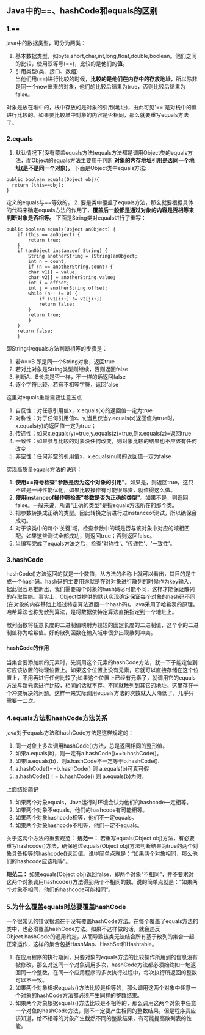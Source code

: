 ## Java中的==、hashCode和equals的区别
### 1.==
java中的数据类型，可分为两类：
1. 基本数据类型，如byte,short,char,int,long,float,double,boolean。他们之间的比较，使用双等号(==)，比较的是他们的**值**。
2. 引用类型(类、接口、数组)<br/>
  当他们用(==)进行比较的时候，**比较的是他们在内存中的存放地址**，所以除非是同一个new出来的对象，他们的比较后结果为true，否则比较后结果为false。

对象是放在堆中的，栈中存放的是对象的引用(地址)，由此可见'=='是对栈中的值进行比较的。如果要比较堆中对象的内容是否相同，那么就要重写equals方法了。

### 2.equals
1. 默认情况下(没有覆盖equals方法)equals方法都是调用Object类的equals方法，而Object的equals方法主要用于判断 **对象的内存地址引用是否同一个地址(是不是同一个对象)。** 下面是Object类中equals方法:
```
public boolean equals(Object obj){
  return (this==obj);
}
```
定义的equals与==等效的。
2. 要是类中覆盖了equals方法，那么就要根据具体的代码来确定equals方法的作用了，**覆盖后一般都是通过对象的内容是否相等来判断对象是否相等。** 下面是String类对equals进行了重写：
```
public boolean equals(Object anObject) {  
    if (this == anObject) {  
        return true;  
    }  
    if (anObject instanceof String) {  
        String anotherString = (String)anObject;  
        int n = count;  
        if (n == anotherString.count) {  
        char v1[] = value;  
        char v2[] = anotherString.value;  
        int i = offset;  
        int j = anotherString.offset;  
        while (n-- != 0) {  
            if (v1[i++] != v2[j++])  
            return false;  
        }  
        return true;  
        }  
    }  
    return false;  
    }  
```
即String中equals方法判断相等的步骤是：
  1. 若A==B 即是同一个String对象，返回true
  2. 若对比对象是String类型则继续，否则返回false
  3. 判断A、B长度是否一样，不一样的话返回false
  4. 逐个字符比较，若有不相等字符，返回false

这里对equals重新需要注意五点
1. 自反性：对任意引用值x，x.equals(x)的返回值一定为true
2. 对称性：对于任何引用值x、y,当且仅当y.equals(x)返回值为true时，x.equals(y)的返回值一定为true；
3. 传递性：如果x.equals(y)=true,y.equals(z)=true,则x.equals(z)=返回true
4. 一致性：如果参与比较的对象没任何改变，则对象比较的结果也不应该有任何改变
5. 非空性：任何非空的引用值x，x.equals(null)的返回值一定为false

实现高质量equals方法的诀窍：
1. **使用==符号检查"参数是否为这个对象的引用"**。如果是，则返回true，这只不过是一种性能优化，如果比较操作有可能很昂贵，就值得这么做。
2. **使用instanceof操作符检查"参数是否为正确的类型"**。如果不是，则返回false。一般来说，所谓"正确的类型"是指equals方法所在的那个类。
3. 把参数转换成正确的类型。因此转换之前进行过instanceof测试，所以确保会成功。
4. 对于该类中的每个'关键'域，检查参数中的域是否与该对象中对应的域相匹配。如果这些测试全部成功，则返回true；否则返回false。
5. 当编写完成了equals方法之后，检查'对称性'、'传递性'、'一致性'。

### 3.hashCode
hashCode()方法返回的就是一个数值，从方法的名称上就可以看出，其目的是生成一个hash码。hash码的主要用途就是在对对象进行散列的时候作为key输入，据此很容易推断出，我们需要每个对象的hash码尽可能不同，这样才能保证散列的存取性能。事实上，Object类提供的默认实现确定保证每个对象的hash码不同(在对象的内存基础上经过特定算法返回一个hash码)。java采用了哈希表的原理。哈希算法也称为散列算法，是将数据依特定算法直接指定到一个地址上。

散列函数将任意长度的二进制值映射为较短的固定长度的二进制值，这个小的二进制值称为哈希值。好的散列函数在输入域中很少出现散列冲突。

#### hashCode的作用
当集合要添加新的元素时，先调用这个元素的hashCode方法，就一下子能定位到它应该放置的物理位置上。如果这个位置上没有元素，它就可以直接存储在这个位置上，不用再进行任何比较了;如果这个位置上已经有元素了，就调用它的equals方法与新元素进行比较，相同的话就不存。不同就散列到其它的地址。这里存在一个冲突解决的问题。这样一来实际调用equals方法的次数就大大降低了，几乎只需要一二次。

### 4.equals方法和hashCode方法关系
java对于equals方法和hashCode方法是这样规定的：
1. 同一对象上多次调用hashCode()方法，总是返回相同的整形值。
2. 如果a.equals(b)，则一定有a.hashCode()==b.hashCode()。
3. 如果!a.equals(b)，则a.hashCode不一定等于b.hashCode().
4. a.hashCode()==b.hashCode() 则 a.equals(b)可真可假
5. a.hashCode()！= b.hashCode() 则 a.equals(b)为假。

上面结论简记
1. 如果两个对象equals，Java运行时环境会认为他们的hashcode一定相等。
2. 如果两个对象不equals，他们的hashcode有可能相等。
3. 如果两个对象hashcode相等，他们不一定equals。
4. 如果两个对象hashcode不相等，他们一定不equals。

关于这两个方法的重要规范：
**规范一：** 若重写equals(Object obj)方法，有必要重写hashcode()方法，确保通过equals(Object obj)方法判断结果为true的两个对象具备相等的hashcode()返回值。说得简单点就是：“如果两个对象相同，那么他们的hashcode应该相等”。

**规范二：** 如果equals(Object obj)返回false，即两个对象“不相同”，并不要求对这两个对象调用hashcode()方法得到两个不相同的数。说的简单点就是：“如果两个对象不相同，他们的hashcode可能相同”。

### 5.为什么覆盖equals时总要覆盖hashCode
一个很常见的错误根源在于没有覆盖hashCode方法。在每个覆盖了equals方法的类中，也必须覆盖hashCode方法。如果不这样做的话，就会违反Object.hashCode的通用约定，从而导致该类无法结合所有基于散列的集合一起正常运作，这样的集合包括HashMap、HashSet和Hashtable。
1. 在应用程序的执行期间，只要对象的equals方法的比较操作所用到的信息没有被修改，那么对这同一个对象调用多次，hashCode方法都必须始终如一地返回同一个整数。在同一个应用程序的多次执行过程中，每次执行所返回的整数可以不一致。
2. 如果两个对象根据equals()方法比较是相等的，那么调用这两个对象中任意一个对象的hashCode方法都必须产生同样的整数结果。
3. 如果两个对象根据equals()方法比较是不相等的，那么调用这两个对象中任意一个对象的hashCode方法，则不一定要产生相同的整数结果。但是程序员应该知道，给不相等的对象产生截然不同的整数结果，有可能提高散列表的性能。
